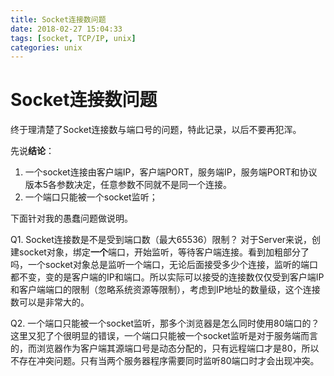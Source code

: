 ```yaml
---
title: Socket连接数问题
date: 2018-02-27 15:04:33
tags: [socket, TCP/IP, unix]
categories: unix
---
```

# Socket连接数问题
终于理清楚了Socket连接数与端口号的问题，特此记录，以后不要再犯浑。  
  
先说**结论**：  
1. 一个socket连接由客户端IP，客户端PORT，服务端IP，服务端PORT和协议版本5各参数决定，任意参数不同就不是同一个连接。  
2. 一个端口只能被一个socket监听；
  
下面针对我的愚蠢问题做说明。  
  
Q1. Socket连接数是不是受到端口数（最大65536）限制？ 
对于Server来说，创建socket对象，绑定**一个**端口，开始监听，等待客户端连接。看到加粗部分了吗，一个socket对象总是监听一个端口，无论后面接受多少个连接，监听的端口都不变，变的是客户端的IP和端口。所以实际可以接受的连接数仅仅受到客户端IP和客户端端口的限制（忽略系统资源等限制），考虑到IP地址的数量级，这个连接数可以是非常大的。  
  
Q2. 一个端口只能被一个socket监听，那多个浏览器是怎么同时使用80端口的？  
这里又犯了个很明显的错误，一个端口只能被一个socket监听是对于服务端而言的，而浏览器作为客户端其源端口号是动态分配的，只有远程端口才是80，所以不存在冲突问题。只有当两个服务器程序需要同时监听80端口时才会出现冲突。  

